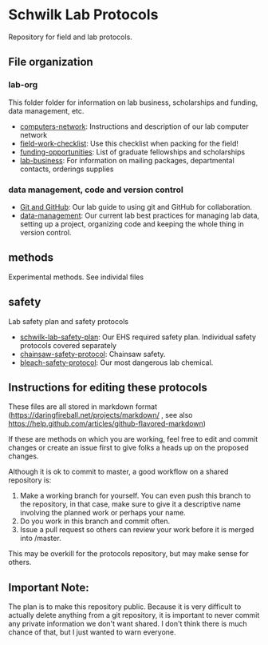 Schwilk Lab Protocols
=====================

Repository for field and lab protocols.

File organization
-----------------

### lab-org ###

This folder folder for information on lab business, scholarships and funding, data management, etc.

- [computers-network](lab-org/computers-network.md): Instructions and description of our lab computer network
- [field-work-checklist](lab-org/field-work-checklist.md): Use this checklist when packing for the field!
- [funding-opportunities](lab-org/funding_opportunities.md): List of graduate fellowships and scholarships
- [lab-business](lab-org/lab-business.md): For information on mailing packages, departmental contacts, orderings supplies

### data management, code and version control


- [Git and GitHub](data-code/git-and-github.md): Our lab guide to using git and GitHub for collaboration.
- [data-management](data-code/data-management.md): Our current lab best practices for managing lab data, setting up a project, organizing code and keeping the whole thing in version control.

## methods ##

Experimental methods. See individal files

## safety ##

Lab safety plan and safety protocols

- [schwilk-lab-safety-plan](safety/schwilk-lab-safety-plan.md): Our EHS required safety plan. Individual safety protocols covered separately
- [chainsaw-safety-protocol](safety/chainsaw-safety-protocol.md): Chainsaw safety.
- [bleach-safety-protocol](safety/bleach-safety-protocol.md): Our most dangerous lab chemical.

Instructions for editing these protocols
----------------------------------------

These files are all stored in markdown format (https://daringfireball.net/projects/markdown/ , see also https://help.github.com/articles/github-flavored-markdown)

If these are methods on which you are working, feel free to edit and commit changes or create an issue first to give folks a heads up on the proposed changes.

Although it is ok to commit to master, a good workflow on a shared repository is:

  1. Make a working branch for yourself.  You can even push this branch to the repository, in that case, make sure to give it a descriptive name involving the planned work or perhaps your name.
  2. Do you work in this branch and commit often.
  3. Issue a pull request so others can review your work before it is merged into /master.

  This may be overkill for the protocols repository, but may make sense for others.

Important Note:
---------------

The plan is to make this repository public. Because it is very difficult to actually delete anything from a git repository, it is important to never commit any private information we don't want shared. I don't think there is much chance of that, but I just wanted to warn everyone.
